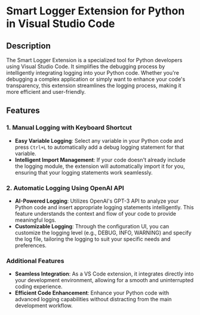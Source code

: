 # Smart Logger Extension for Python in Visual Studio Code

## Description
The Smart Logger Extension is a specialized tool for Python developers using Visual Studio Code.
It simplifies the debugging process by intelligently integrating logging into your Python code.
Whether you're debugging a complex application or simply want to enhance your code's transparency, 
this extension streamlines the logging process, making it more efficient and user-friendly.

## Features

### 1. Manual Logging with Keyboard Shortcut
- **Easy Variable Logging**: Select any variable in your Python code and press `Ctrl+L` to automatically add a debug logging statement for that variable.
- **Intelligent Import Management**: If your code doesn't already include the logging module, the extension will automatically import it for you, ensuring that your logging statements work seamlessly.

### 2. Automatic Logging Using OpenAI API
- **AI-Powered Logging**: Utilizes OpenAI's GPT-3 API to analyze your Python code and insert appropriate logging statements intelligently. This feature understands the context and flow of your code to provide meaningful logs.
- **Customizable Logging**: Through the configuration UI, you can customize the logging level (e.g., DEBUG, INFO, WARNING) and specify the log file, tailoring the logging to suit your specific needs and preferences.

### Additional Features
- **Seamless Integration**: As a VS Code extension, it integrates directly into your development environment, allowing for a smooth and uninterrupted coding experience.
- **Efficient Code Enhancement**: Enhance your Python code with advanced logging capabilities without distracting from the main development workflow.
